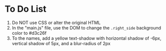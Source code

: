 # To Do List

1. Do NOT use CSS or alter the original HTML
2. In the "main.js" file, use the DOM to change the `.right_side` background color to #d3c26f
3. To the names, add a yellow text-shadow with horizontal shadow of -6px, vertical shadow of 5px, and a blur-radius of 2px
